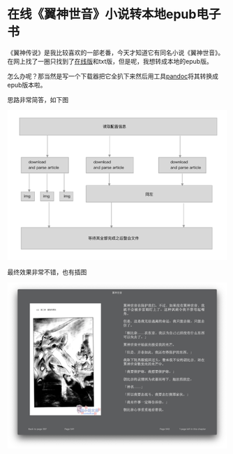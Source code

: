 # 在线《翼神世音》小说转本地epub电子书

《翼神传说》是我比较喜欢的一部老番，今天才知道它有同名小说《翼神世音》。在网上找了一圈只找到了[在线版](https://www.wenku8.net/novel/0/566/index.htm)和txt版，但是呢，我想转成本地的epub版。

怎么办呢？那当然是写一个下载器把它全扒下来然后用工具[pandoc](https://pandoc.org/epub.html)将其转换成epub版本啦。

思路非常简答，如下图

![](doc/image1.png)

最终效果非常不错，也有插图

![](doc/image2.png)
